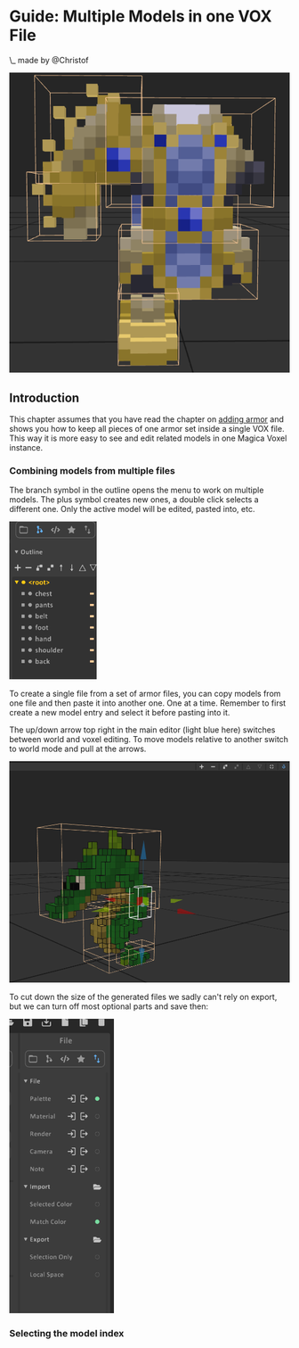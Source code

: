 # Guide: Multiple Models in one VOX File

\\\_ made by @Christof

![Image1](orichalcum_armor.png)

## Introduction

This chapter assumes that you have read the chapter on 
[adding armor](../adding-armor/guide.md) and shows you how to keep all pieces
of one armor set inside a single VOX file. This way it is more easy to see and
edit related models in one Magica Voxel instance.

### Combining models from multiple files

The branch symbol in the outline opens the menu to work on multiple models. 
The plus symbol creates new ones, a double click selects a different one.
Only the active model will be edited, pasted into, etc.

![Image2](models.png)

To create a single file from a set of armor files, you can copy models from one 
file and then paste it into another one. One at a time. Remember to first create
a new model entry and select it before pasting into it.

The up/down arrow top right in the main editor (light blue here) switches between world and voxel editing. To 
move models relative to another switch to world mode and pull at the arrows.

![Image3](world_edit.png)

To cut down the size of the generated files we sadly can't rely on export, 
but we can turn off most optional parts and save then:

![Image4](smaller_files.png)

### Selecting the model index

